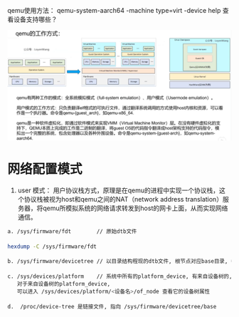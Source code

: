 qemu使用方法：
qemu-system-aarch64 -machine type=virt -device help
查看设备支持哪些？

![alt text](./picture/image.png)

# 网络配置模式
1. user 模式：
用户协议栈方式，原理是在qemu的进程中实现一个协议栈，这个协议栈被视为host和qemu之间的NAT（network address translation）服务器，将qemu所模拟系统的网络请求转发到host的网卡上面，从而实现网络通信。

```bash
a. /sys/firmware/fdt        // 原始dtb文件

hexdump -C /sys/firmware/fdt

b. /sys/firmware/devicetree // 以目录结构程现的dtb文件, 根节点对应base目录, 每一个节点对应一个目录, 每一个属性对应一个文件

c. /sys/devices/platform    // 系统中所有的platform_device, 有来自设备树的, 也有来有.c文件中注册的
   对于来自设备树的platform_device,
   可以进入 /sys/devices/platform/<设备名>/of_node 查看它的设备树属性

d.  /proc/device-tree 是链接文件, 指向 /sys/firmware/devicetree/base
```